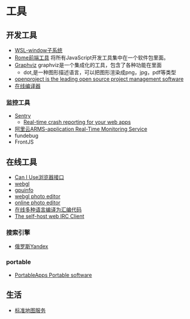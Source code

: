 # 工具

## 开发工具

- [WSL-window子系统](../dev-note/wsl.md)
- [Rome前端工具](https://romefrontend.dev/) 将所有JavaScript开发工具集中在一个软件包里面。
- [Graphviz](http://graphviz.org/) graphviz是一个集成化的工具，包含了各种功能在里面
    - dot,是一种图形描述语言，可以把图形渲染成png，jpg，pdf等类型
- [openproject is the leading open source project management software](https://www.openproject.org/)
- [在线编译器](https://godbolt.org/)

### 监控工具

- [Sentry](https://sentry.io/welcome/)
    - [Real-time crash reporting for your web apps](https://github.com/getsentry)
- [阿里云ARMS-application Real-Time Monitoring Service]()
- fundebug
- FrontJS

## 在线工具

- [Can I Use浏览器接口](https://caniuse.com/)
- [webgl](https://webglreport.com/)
- [gpuinfo](http://gpuinfo.org/)
- [webgl photo editor](https://www.befunky.com/)
- [online photo editor](https://www.photopea.com/)
- [在线多种语言编译为汇编代码](https://godbolt.org/)
- [The self-host web IRC Client](https://thelounge.chat/)

### 搜索引擎

- [俄罗斯Yandex](https://yandex.com/)

### portable

- [PortableApps Portable software](https://portableapps.com/)


## 生活

- [标准地图服务](http://bzdt.ch.mnr.gov.cn/)